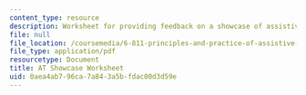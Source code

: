 ```yaml
---
content_type: resource
description: Worksheet for providing feedback on a showcase of assistive technology.
file: null
file_location: /coursemedia/6-811-principles-and-practice-of-assistive-technology-fall-2014/0aea4ab796ca7a843a5bfdac00d3d59e_MIT6_811F14_AT_Showcase.pdf
file_type: application/pdf
resourcetype: Document
title: AT Showcase Worksheet
uid: 0aea4ab7-96ca-7a84-3a5b-fdac00d3d59e
---
```

